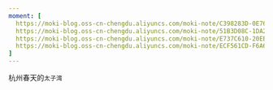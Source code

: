 ```yaml
---
moment: [
  https://moki-blog.oss-cn-chengdu.aliyuncs.com/moki-note/C398283D-0E76-450E-8DA3-5C3FD1802795_1_105_c.jpeg,
  https://moki-blog.oss-cn-chengdu.aliyuncs.com/moki-note/51B3D08C-1DA2-4966-853D-70E113E4E7D6_1_105_c.jpeg,
  https://moki-blog.oss-cn-chengdu.aliyuncs.com/moki-note/E737C610-20EE-445E-ABB6-EEB23D544EB3_1_105_c.jpeg,
  https://moki-blog.oss-cn-chengdu.aliyuncs.com/moki-note/ECF561CD-F6A6-48FD-AD53-22A7F3AC9655_1_105_c.jpeg
]
---
```

杭州春天的`太子湾`
